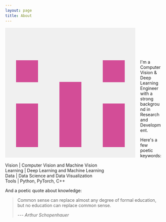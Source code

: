 ```yaml
---
layout: page
title: About
---
```


<img style="float: left; margin: 0px 16px 16px 0px;" class="profilepic" src="public/stock.png" />
<br/><br/><br/><br/><br/><br/>
I'm a Computer Vision & Deep Learning Engineer with a strong background in Research and Development. 

Here's a few poetic keywords:

Vision \| Computer Vision and Machine Vision<br/>
Learning \| Deep Learning and Machine Learning<br/>
Data \| Data Science and Data Visualization<br/>
Tools \| Python, PyTorch, C++<br/>

And a poetic quote about knowledge:
> Common sense can replace almost any degree of formal education, but no education can replace common sense.<br/>
>
> --- <cite>Arthur Schopenhauer</cite>

<!--- Natürlicher Verstand kann fast jeden Grad von Bildung ersetzen, aber keine Bildung den natürlichen Verstand.<br/> -->
